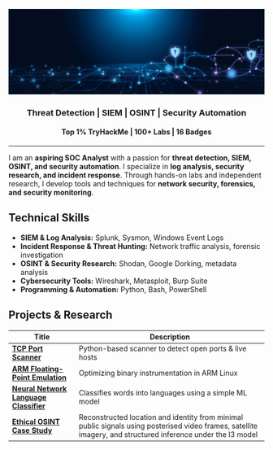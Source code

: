 <p align="center">
  <img src="./main/banner.png" alt="Banner">
</p>

<h3 align="center">Threat Detection | SIEM | OSINT | Security Automation</h3>
<h4 align="center">Top 1% TryHackMe | 100+ Labs | 16 Badges</h4>

---

I am an **aspiring SOC Analyst** with a passion for **threat detection, SIEM, OSINT, and security automation**. I specialize in **log analysis, security research, and incident response**. Through hands-on labs and independent research, I develop tools and techniques for **network security, forensics, and security monitoring**.  

## **Technical Skills**
- **SIEM & Log Analysis:** Splunk, Sysmon, Windows Event Logs  
- **Incident Response & Threat Hunting:** Network traffic analysis, forensic investigation  
- **OSINT & Security Research:** Shodan, Google Dorking, metadata analysis  
- **Cybersecurity Tools:** Wireshark, Metasploit, Burp Suite  
- **Programming & Automation:** Python, Bash, PowerShell  

## **Projects & Research**

<div align="center">

| Title | Description |
| --- | --- |
| **[TCP Port Scanner](https://github.com/mbeardwell/simple-port-scanner)** | Python-based scanner to detect open ports & live hosts |
| **[ARM Floating-Point Emulation](https://github.com/mbeardwell/arm-fp-emu)** | Optimizing binary instrumentation in ARM Linux |
| **[Neural Network Language Classifier](https://github.com/mbeardwell/language-guesser)** | Classifies words into languages using a simple ML model |
| **[Ethical OSINT Case Study](https://github.com/mbeardwell/osint-i3-case-study)** | Reconstructed location and identity from minimal public signals using posterised video frames, satellite imagery, and structured inference under the I3 model |

</div>
